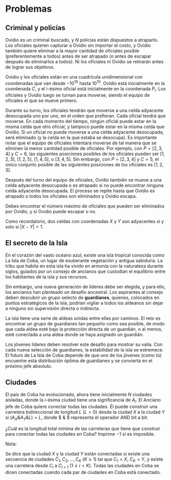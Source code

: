 # Problemas

## Criminal y policías

Ovidio es un criminal buscado, y $N$ policías están dispuestos a atraparlo. Los oficiales quieren capturar a Ovidio sin importar el costo, y Ovidio también quiere eliminar a la mayor cantidad de oficiales posible (preferentemente a todos) antes de ser atrapado (o antes de escapar después de eliminarlos a todos). Ni los oficiales ni Ovidio se retirarán antes de lograr sus objetivos.

Ovidio y los oficiales están en una cuadrícula unidimensional con coordenadas que van desde $-10^{10}$ hasta $10^{10}$. Ovidio está inicialmente en la coordenada $C$, y el $i$-ésimo oficial está inicialmente en la coordenada $P_i$. Los oficiales y Ovidio luego se turnan para moverse, siendo el equipo de oficiales el que se mueve primero.

Durante su turno, los oficiales tendrán que moverse a una celda adyacente desocupada uno por uno, en el orden que prefieran. Cada oficial tendrá que moverse. En cada momento del tiempo, ningún oficial puede estar en la misma celda que otro oficial, y tampoco puede estar en la misma celda que Ovidio. Si un oficial no puede moverse a una celda adyacente desocupada, será eliminado (y la celda en la que estaba se desocupa). Es importante notar que el equipo de oficiales intentará moverse de tal manera que se eliminen la menor cantidad posible de oficiales. Por ejemplo, con $P = [2, 3, 4]$ y $C = 6$, las siguientes posiciones posibles de los oficiales pueden ser $[1, 2, 3]$, $[1, 2, 5]$, $[1, 4, 5]$, o $[3, 4, 5]$. Sin embargo, con $P = [2, 3, 4]$ y $C = 5$, el único conjunto posible de las siguientes posiciones de los oficiales es $[1, 2, 3]$.

Después del turno del equipo de oficiales, Ovidio también se mueve a una celda adyacente desocupada o es atrapado si no puede encontrar ninguna celda adyacente desocupada. El proceso se repite hasta que Ovidio es atrapado o todos los oficiales son eliminados y Ovidio escapa.

Debes encontrar el número máximo de oficiales que pueden ser eliminados por Ovidio, y si Ovidio puede escapar o no.

Como recordatorio, dos celdas con coordenadas $X$ y $Y$ son adyacentes si y solo si $|X - Y| = 1$.

## El secreto de la Isla

En el corazón del vasto océano azul, existe una isla tropical conocida como La Isla de Coba, un lugar de exuberante vegetación y antigua sabiduría. La tribu que habita en esta isla ha vivido en armonía con la naturaleza durante siglos, guiados por un consejo de ancianos que custodian el equilibrio entre los habitantes de la isla y sus recursos.

Sin embargo, una nueva generación de líderes debe ser elegida, y para ello, los ancianos han planteado un desafío ancestral. Los aspirantes al consejo deben descubrir un grupo selecto de **guardianes**, quienes, colocados en puntos estratégicos de la isla, podrían vigilar a todos los aldeanos sin dejar a ninguno sin supervisión directa o indirecta.

La isla tiene una serie de aldeas unidas entre ellas por caminos. El reto es encontrar un grupo de guardianes tan pequeño como sea posible, de modo que cada aldea esté bajo la protección directa de un guardián, o al menos, esté conectada a una aldea donde se haya asignado un guardián.

Los jóvenes líderes deben resolver este desafío para mostrar su valía. Con cada nueva selección de guardianes, la estabilidad de la isla se estremece. El futuro de La Isla de Coba depende de que uno de los jóvenes (como tú) encuentre esta distribución óptima de guardianes y se convierta en el próximo jefe absoluto.

## Ciudades

El país de Coba ha evolucionado, ahora tiene inicialmente $N$ ciudades aisladas, donde la $i$-ésima ciudad tiene una significancia de $A_i$. El Anciano jefe de Coba quiere conectar todas las ciudades. Él puede construir una carretera bidireccional de longitud $L$ $(L > 0)$ desde la ciudad $X$ a la ciudad $Y$ si $(A_X \& A_Y \& L) = L$, donde $ \& $ representa el operador AND bit a bit.

¿Cuál es la longitud total mínima de las carreteras que tiene que construir para conectar todas las ciudades en Coba? Imprime $-1$ si es imposible.

Nota:

Se dice que la ciudad $X$ y la ciudad $Y$ están conectadas si existe una secuencia de ciudades $C_1, C_2, \dots, C_K$ $(K \geq 1)$ tal que $C_1 = X$, $C_K = Y$, y existe una carretera desde $C_i$ a $C_{i+1}$ $(1 \leq i < K)$. Todas las ciudades en Coba se dicen conectadas cuando cada par de ciudades en Coba está conectado.
